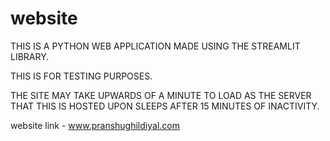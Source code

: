 # website

THIS IS A PYTHON WEB APPLICATION MADE USING THE STREAMLIT LIBRARY.

THIS IS FOR TESTING PURPOSES.

THE SITE MAY TAKE UPWARDS OF A MINUTE TO LOAD AS THE SERVER THAT THIS IS HOSTED UPON SLEEPS AFTER 15 MINUTES OF INACTIVITY.

website link - www.pranshughildiyal.com

